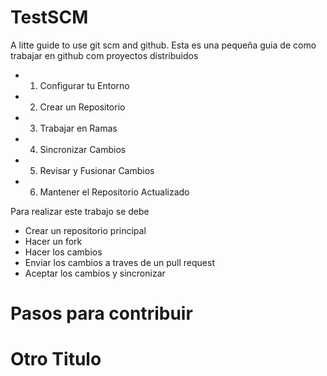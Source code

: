 # TestSCM
A litte guide to use git scm and github.
Esta es una pequeña guia de como trabajar en github com proyectos distribuidos
- 1. Configurar tu Entorno
- 2. Crear un Repositorio
- 3. Trabajar en Ramas
- 4. Sincronizar Cambios
- 5. Revisar y Fusionar Cambios
- 6. Mantener el Repositorio Actualizado

Para realizar este trabajo se debe
- Crear un repositorio principal
- Hacer un fork
- Hacer los cambios
- Enviar los cambios a traves de un pull request
- Aceptar los cambios y sincronizar
  
# Pasos para contribuir

# Otro Titulo

